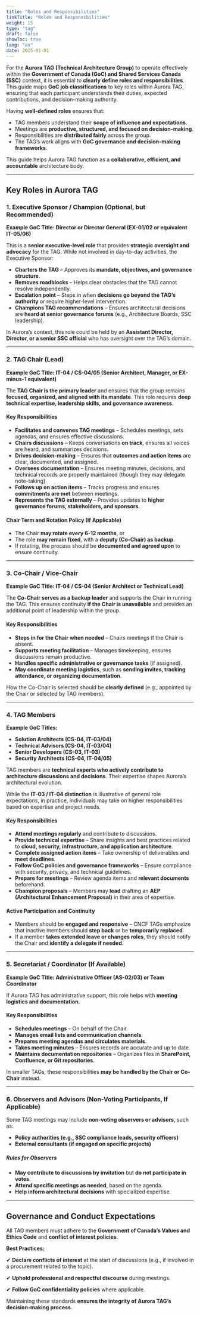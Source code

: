 ```yaml
---
title: "Roles and Responsibilities"
linkTitle: "Roles and Responsibilities"
weight: 15
type: "tag"
draft: false
showToc: true
lang: "en"
date: 2025-01-01
---
```


For the **Aurora TAG (Technical Architecture Group)** to operate effectively within the **Government of Canada (GoC) and Shared Services Canada (SSC)** context, it is essential to **clearly define roles and responsibilities**. This guide maps **GoC job classifications** to key roles within Aurora TAG, ensuring that each participant understands their duties, expected contributions, and decision-making authority.

Having **well-defined roles** ensures that:

- TAG members understand their **scope of influence and expectations**.
- Meetings are **productive, structured, and focused on decision-making**.
- Responsibilities are **distributed fairly** across the group.
- The TAG’s work aligns with **GoC governance and decision-making frameworks**.

This guide helps Aurora TAG function as a **collaborative, efficient, and accountable** architecture body.

---

## Key Roles in Aurora TAG

### 1. Executive Sponsor / Champion (Optional, but Recommended)

**Example GoC Title: Director or Director General (EX-01/02 or equivalent IT-05/06)**

This is a **senior executive-level role** that provides **strategic oversight and advocacy** for the TAG. While not involved in day-to-day activities, the Executive Sponsor:

- **Charters the TAG** – Approves its **mandate, objectives, and governance structure**.
- **Removes roadblocks** – Helps clear obstacles that the TAG cannot resolve independently.
- **Escalation point** – Steps in when **decisions go beyond the TAG’s authority** or require higher-level intervention.
- **Champions TAG recommendations** – Ensures architectural decisions are **heard at senior governance forums** (e.g., Architecture Boards, SSC leadership).

In Aurora’s context, this role could be held by an **Assistant Director, Director, or a senior SSC official** who has oversight over the TAG’s domain.

---

### 2. TAG Chair (Lead)

**Example GoC Title: IT-04 / CS-04/05 (Senior Architect, Manager, or EX-minus-1 equivalent)**

The **TAG Chair is the primary leader** and ensures that the group remains **focused, organized, and aligned with its mandate**. This role requires **deep technical expertise, leadership skills, and governance awareness**.

#### Key Responsibilities

- **Facilitates and convenes TAG meetings** – Schedules meetings, sets agendas, and ensures effective discussions.
- **Chairs discussions** – Keeps conversations **on track**, ensures all voices are heard, and summarizes decisions.
- **Drives decision-making** – Ensures that **outcomes and action items** are clear, documented, and assigned.
- **Oversees documentation** – Ensures meeting minutes, decisions, and technical records are properly maintained (though they may delegate note-taking).
- **Follows up on action items** – Tracks progress and ensures **commitments are met** between meetings.
- **Represents the TAG externally** – Provides updates to **higher governance forums, stakeholders, and sponsors**.

#### Chair Term and Rotation Policy (If Applicable)

- The Chair **may rotate every 6-12 months**, or
- The role **may remain fixed**, with a **deputy (Co-Chair) as backup**.
- If rotating, the process should be **documented and agreed upon** to ensure continuity.

---

### 3. Co-Chair / Vice-Chair

**Example GoC Title: IT-04 / CS-04 (Senior Architect or Technical Lead)**

The **Co-Chair serves as a backup leader** and supports the Chair in running the TAG. This ensures continuity **if the Chair is unavailable** and provides an additional point of leadership within the group.

#### Key Responsibilities

- **Steps in for the Chair when needed** – Chairs meetings if the Chair is absent.
- **Supports meeting facilitation** – Manages timekeeping, ensures discussions remain productive.
- **Handles specific administrative or governance tasks** (if assigned).
- **May coordinate meeting logistics**, such as **sending invites, tracking attendance, or organizing documentation**.

How the Co-Chair is selected should be **clearly defined** (e.g., appointed by the Chair or selected by TAG members).

---

### 4. TAG Members

**Example GoC Titles:**

- **Solution Architects (CS-04, IT-03/04)**
- **Technical Advisors (CS-04, IT-03/04)**
- **Senior Developers (CS-03, IT-03)**
- **Security Architects (CS-04, IT-04/05)**

TAG members are **technical experts who actively contribute to architecture discussions and decisions**. Their expertise shapes Aurora’s architectural evolution.

While the **IT-03 / IT-04 distinction** is illustrative of general role expectations, in practice, individuals may take on higher responsibilities based on expertise and project needs.

#### Key Responsibilities

- **Attend meetings regularly** and contribute to discussions.
- **Provide technical expertise** – Share insights and best practices related to **cloud, security, infrastructure, and application architecture**.
- **Complete assigned action items** – Take ownership of deliverables and **meet deadlines**.
- **Follow GoC policies and governance frameworks** – Ensure compliance with security, privacy, and technical guidelines.
- **Prepare for meetings** – Review agenda items and **relevant documents** beforehand.
- **Champion proposals** – Members may **lead** drafting an **AEP (Architectural Enhancement Proposal)** in their area of expertise.

#### Active Participation and Continuity

- Members should be **engaged and responsive** – CNCF TAGs emphasize that inactive members should **step back** or be **temporarily replaced**.
- If a member **takes extended leave or changes roles**, they should notify the Chair and **identify a delegate if needed**.

---

### 5. Secretariat / Coordinator (If Available)

**Example GoC Title: Administrative Officer (AS-02/03) or Team Coordinator**

If Aurora TAG has administrative support, this role helps with **meeting logistics and documentation**.

#### Key Responsibilities

- **Schedules meetings** – On behalf of the Chair.
- **Manages email lists and communication channels**.
- **Prepares meeting agendas and circulates materials**.
- **Takes meeting minutes** – Ensures records are accurate and up to date.
- **Maintains documentation repositories** – Organizes files in **SharePoint, Confluence, or Git repositories**.

In smaller TAGs, these responsibilities **may be handled by the Chair or Co-Chair** instead.

---

### 6. Observers and Advisors (Non-Voting Participants, If Applicable)

Some TAG meetings may include **non-voting observers or advisors**, such as:

- **Policy authorities (e.g., SSC compliance leads, security officers)**
- **External consultants (if engaged on specific projects)**

##### Rules for Observers

- **May contribute to discussions by invitation** but **do not participate in votes**.
- **Attend specific meetings as needed**, based on the agenda.
- **Help inform architectural decisions** with specialized expertise.

---

## Governance and Conduct Expectations

All TAG members must adhere to the **Government of Canada’s Values and Ethics Code** and **conflict of interest policies**.

**Best Practices:**

✔ **Declare conflicts of interest** at the start of discussions (e.g., if involved in a procurement related to the topic).

✔ **Uphold professional and respectful discourse** during meetings.

✔ **Follow GoC confidentiality policies** where applicable.

Maintaining these standards **ensures the integrity of Aurora TAG’s decision-making process**.
